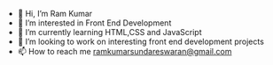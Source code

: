 - 👋 Hi, I’m Ram Kumar
- 👀 I’m interested in Front End Development
- 🌱 I’m currently learning HTML,CSS and JavaScript
- 💞️ I’m looking to work on interesting front end development projects
- 📫 How to reach me ramkumarsundareswaran@gmail.com

<!---
RamKumarSundareswaran/RamKumarSundareswaran is a ✨ special ✨ repository because its `README.md` (this file) appears on your GitHub profile.
You can click the Preview link to take a look at your changes.
--->
